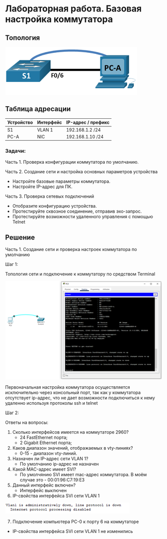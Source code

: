 # Лабораторная работа. Базовая настройка коммутатора 

## Топология

![](topology.PNG)

## Таблица адресации

| Устройство    | Интерфейс   | IP-адрес / префикс            |
|-----------------|---------------|-------------------------|
| S1    | VLAN 1   | 192.168.1.2 /24  |
| PC-A  | NIC      | 192.168.1.10 /24 |

### Задачи:
Часть 1. Проверка конфигурации коммутатора по умолчанию.

Часть 2. Создание сети и настройка основных параметров устройства
* Настройте базовые параметры коммутатора.
* Настройте IP-адрес для ПК.

Часть 3. Проверка сетевых подключений
* Отобразите конфигурацию устройства.
* Протестируйте сквозное соединение, отправив эхо-запрос.
* Протестируйте возможности удаленного управления с помощью Telnet

## Решение

Часть 1. Создание сети и проверка настроек коммутатора по умолчанию

Шаг 1:

Топология сети и подключение к коммутатору по средством Terminal

![](1.PNG)

Первоначальная настройка коммутатора осуществляется исключительно через консольный порт, так как у коммутатора отсутствует ip-адрес, что не дает возможности подключиться к нему удаленно используя протоколы ssh и telnet 

Шаг 2:

Ответы на вопросы:

1. Сколько интерфейсов имеется на коммутаторе 2960?
   - 24 FastEthernet порта;
   - 2 Gigabit Ethernet порта;
2. Каков диапазон значений, отображаемых в vty-линиях?
   - 0-15 - диапазон vty-линий.
3. Назначен ли IP-адрес сети VLAN 1?
   - По умолчанию ip-адрес не назначен
4. Какой MAC-адрес имеет SVI?
   - По умолчянию SVI имеет mac-адрес коммутатора. В моём случае это - 00:01:96:C7:19:E3
5. Данный интерфейс включен?
   - Интерфейс выключен
6. IP-свойства интерфейса SVI сети VLAN 1

![](2.PNG)   

7. Подключение компьютера PC-0 к порту 6 на коммутаторе
  - IP-свойства интерфейса SVI сети VLAN 1 не изменились
